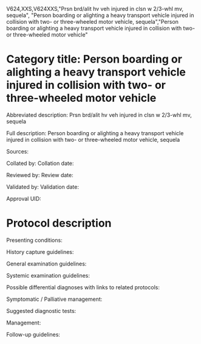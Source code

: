 V624,XXS,V624XXS,"Prsn brd/alit hv veh injured in clsn w 2/3-whl mv, sequela", "Person boarding or alighting a heavy transport vehicle injured in collision with two- or three-wheeled motor vehicle, sequela","Person boarding or alighting a heavy transport vehicle injured in collision with two- or three-wheeled motor vehicle"
# Category title: Person boarding or alighting a heavy transport vehicle injured in collision with two- or three-wheeled motor vehicle

Abbreviated description: Prsn brd/alit hv veh injured in clsn w 2/3-whl mv, sequela

Full description: Person boarding or alighting a heavy transport vehicle injured in collision with two- or three-wheeled motor vehicle, sequela

Sources:

Collated by:
Collation date:

Reviewed by:
Review date:

Validated by:
Validation date:

Approval UID:

# Protocol description

Presenting conditions:

History capture guidelines:

General examination guidelines:

Systemic examination guidelines:

Possible differential diagnoses with links to related protocols:

Symptomatic / Palliative management:

Suggested diagnostic tests:

Management:

Follow-up guidelines:

